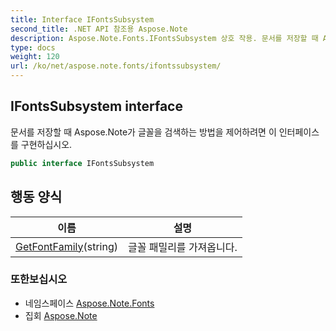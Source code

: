 ```yaml
---
title: Interface IFontsSubsystem
second_title: .NET API 참조용 Aspose.Note
description: Aspose.Note.Fonts.IFontsSubsystem 상호 작용. 문서를 저장할 때 Aspose.Note가 글꼴을 검색하는 방법을 제어하려면 이 인터페이스를 구현하십시오.
type: docs
weight: 120
url: /ko/net/aspose.note.fonts/ifontssubsystem/
---
```

## IFontsSubsystem interface

문서를 저장할 때 Aspose.Note가 글꼴을 검색하는 방법을 제어하려면 이 인터페이스를 구현하십시오.

```csharp
public interface IFontsSubsystem
```

## 행동 양식

| 이름 | 설명 |
| --- | --- |
| [GetFontFamily](../../aspose.note.fonts/ifontssubsystem/getfontfamily/)(string) | 글꼴 패밀리를 가져옵니다. |

### 또한보십시오

* 네임스페이스 [Aspose.Note.Fonts](../../aspose.note.fonts/)
* 집회 [Aspose.Note](../../)



